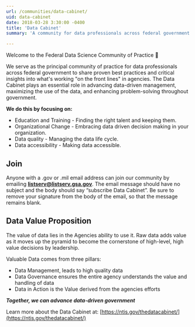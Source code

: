 ```yaml
---
url: /communities/data-cabinet/
uid: data-cabinet
date: 2018-03-28 3:30:00 -0400
title: 'Data Cabinet'
summary: 'A community for data professionals across federal government to share proven best practices and critical insights.'

---
```


Welcome to the Federal Data Science Community of Practice :tada:

We serve as the principal community of practice for data professionals across federal government to share proven best practices and critical insights into what's working "on the front lines" in agencies. The Data Cabinet plays an essential role in advancing data-driven management, maximizing the use of the data, and enhancing problem-solving throughout government.

**We do this by focusing on:**
- Education and Training - Finding the right talent and keeping them.
- Organizational Change - Embracing data driven decision making in your organization.
- Data quality - Managing the data life cycle.
- Data accessibility - Making data accessible.

## Join
Anyone with a .gov or .mil email address can join our community by emailing  [**listserv@listserv.gsa.gov**](mailto:listserv@listserv.gsa.gov?subject=&amp;body=subscribe%20FCPCCS). The email message should have no subject and the body should say “subscribe Data Cabinet”. Be sure to remove your signature from the body of the email, so that the message remains blank.

## Data Value Proposition

The value of data lies in the Agencies ability to use it. Raw data adds value as it moves up the pyramid to become the cornerstone of high-level, high value decisions by leadership.

Valuable Data comes from three pillars:
- Data Management, leads to high quality data
- Data Governance ensures the entire agency understands the value and handling of data
- Data in Action is the Value derived from the agencies efforts

**_Together, we can advance data-driven government_**

Learn more about the Data Cabinet at: [https://ntis.gov/thedatacabinet/](https://ntis.gov/thedatacabinet/)
